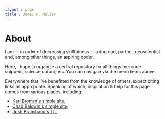 ```yaml
---
layout : page
title : James K. Muller
---
```



[//]: # (example comment)
<!-- example comment -->


# About
I am -- in order of decreasing skillfulness -- a dog dad, partner, geoscientist 
and, among other things, an aspiring coder.


Here, I hope to organize a central repository for all things me: code snippets, 
science output, etc. You can navigate via the menu items above.


Everywhere that I've benefitted from the knowledge of others, expect 
citing links as appropriate. Speaking of which, inspiration & help for this 
page comes from various places, including:
- [Karl Broman's simple site](https://github.com/kbroman/simple_site); 
- [Chad Baldwin's simple site](https://github.com/chadbaldwin/simple-blog-bootstrap/); 
- [Josh Branchaud's TIL](https://github.com/jbranchaud/til/)
.


<!-- [<< go back](..) -->
<!-- Ref: `github.com/jekyll/minima` -->
<!-- Functionality: put blank line between section headers & tables -->
<!-- Note: Jekyll header is optional -->
<!-- Style: 2 <cr> btwn end of one section and beginning of another -->
<!-- Style: 2 <cr> btwn paragrams within a section -->
<!-- Style: text should begin on line immediately following new heading -->
